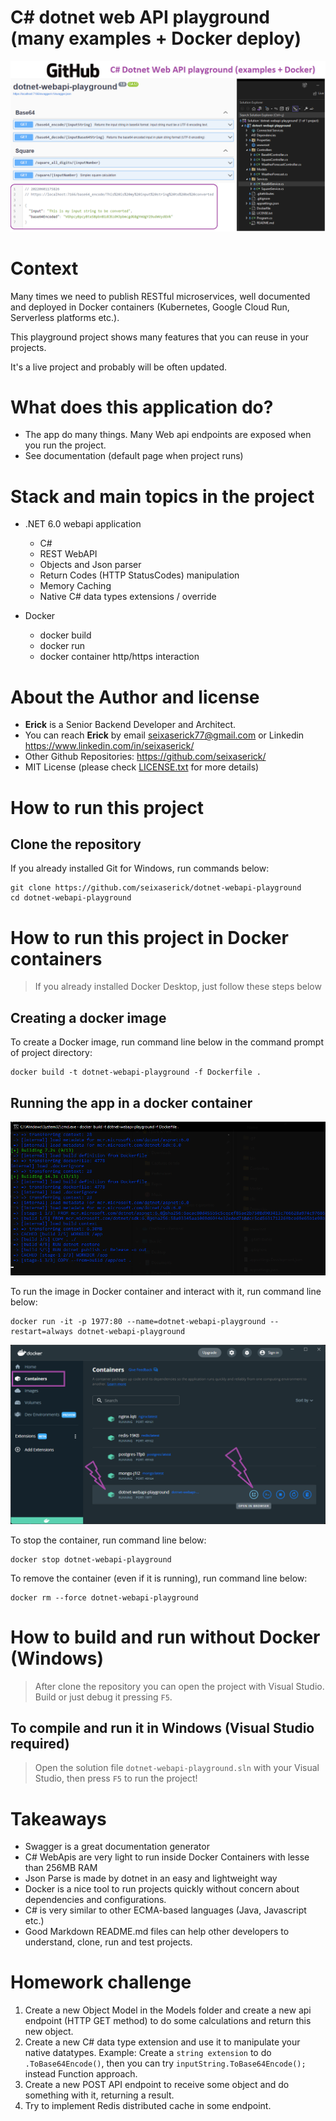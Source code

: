 # C# dotnet web API playground (many examples + Docker deploy)

![Project Cover](./wwwroot/img/project-cover.png "web api project cover")
 
# Context
Many times we need to publish RESTful microservices, well documented and deployed in Docker containers (Kubernetes, Google Cloud Run, Serverless platforms etc.).

This playground project shows many features that you can reuse in your projects.

It's a live project and probably will be often updated.


# What does this application do?
- The app do many things. Many Web api endpoints are exposed when you run the project.
- See documentation (default page when project runs)

# Stack and main topics in the project
- .NET 6.0 webapi application
    - C# 
    - REST WebAPI
    - Objects and Json parser
    - Return Codes (HTTP StatusCodes) manipulation
    - Memory Caching
    - Native C# data types extensions / override



- Docker
    - docker build
    - docker run
    - docker container http/https interaction 


# About the Author and license
- **Erick** is a Senior Backend Developer and Architect. 
- You can reach **Erick** by email <seixaserick77@gmail.com> or Linkedin <https://www.linkedin.com/in/seixaserick/>
- Other Github Repositories: <https://github.com/seixaserick/> 
- MIT License (please check [LICENSE.txt](LICENSE.txt) for more details)


# How to run this project 

## Clone the repository

If you already installed Git for Windows, run commands below:
```
git clone https://github.com/seixaserick/dotnet-webapi-playground
cd dotnet-webapi-playground
```


# How to run this project in Docker containers
> If you already installed Docker Desktop, just follow these steps below


## Creating a docker image
To create a Docker image, run command line below in the command prompt of project directory:
```
docker build -t dotnet-webapi-playground -f Dockerfile .
```


## Running the app in a docker container


![Docker Build](./wwwroot/img/docker-build.png "Docker Desktop Build process")


To run the image in Docker container and interact with it, run command line below: 
```
docker run -it -p 1977:80 --name=dotnet-webapi-playground --restart=always dotnet-webapi-playground
```


![Docker Running](./wwwroot/img/docker-desktop.png "Docker Desktop Running")


To stop the container, run command line below: 
```
docker stop dotnet-webapi-playground
```

To remove the container (even if it is running), run command line below: 
```
docker rm --force dotnet-webapi-playground
```




# How to build and run without Docker (Windows)

> After clone the repository you can open the project with Visual Studio. Build or just debug it pressing ```F5```.

## To compile and run it in Windows (Visual Studio required)
> Open the solution file ```dotnet-webapi-playground.sln``` with your Visual Studio, then press ```F5``` to run the project!



# Takeaways

- Swagger is a great documentation generator
- C# WebApis are very light to run inside Docker Containers with lesse than 256MB RAM
- Json Parse is made by dotnet in an easy and lightweight way
- Docker is a nice tool to run projects quickly without concern about dependencies and configurations.
- C# is very similar to other ECMA-based languages (Java, Javascript etc.)
- Good Markdown README.md files can help other developers to understand, clone, run and test projects.

# Homework challenge

1. Create a new Object Model in the Models folder and create a new api endpoint (HTTP GET method) to do some calculations and return this new object.
2. Create a new C# data type extension and use it to manipulate your native datatypes. Example: Create a ```string extension``` to do ```.ToBase64Encode()```, then you can try ```inputString.ToBase64Encode();``` instead Function approach.
3. Create a new POST API endpoint to receive some object and do something with it, returning a result.
4. Try to implement Redis distributed cache in some endpoint.
